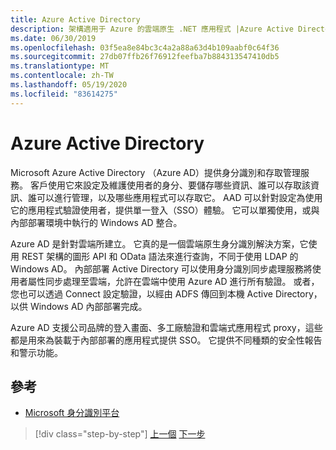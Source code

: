 ```yaml
---
title: Azure Active Directory
description: 架構適用于 Azure 的雲端原生 .NET 應用程式 |Azure Active Directory
ms.date: 06/30/2019
ms.openlocfilehash: 03f5ea8e84bc3c4a2a88a63d4b109aabf0c64f36
ms.sourcegitcommit: 27db07ffb26f76912feefba7b884313547410db5
ms.translationtype: MT
ms.contentlocale: zh-TW
ms.lasthandoff: 05/19/2020
ms.locfileid: "83614275"
---
```

# <a name="azure-active-directory"></a>Azure Active Directory

Microsoft Azure Active Directory （Azure AD）提供身分識別和存取管理服務。 客戶使用它來設定及維護使用者的身分、要儲存哪些資訊、誰可以存取該資訊、誰可以進行管理，以及哪些應用程式可以存取它。 AAD 可以針對設定為使用它的應用程式驗證使用者，提供單一登入（SSO）體驗。 它可以單獨使用，或與內部部署環境中執行的 Windows AD 整合。

Azure AD 是針對雲端所建立。 它真的是一個雲端原生身分識別解決方案，它使用 REST 架構的圖形 API 和 OData 語法來進行查詢，不同于使用 LDAP 的 Windows AD。 內部部署 Active Directory 可以使用身分識別同步處理服務將使用者屬性同步處理至雲端，允許在雲端中使用 Azure AD 進行所有驗證。 或者，您也可以透過 Connect 設定驗證，以經由 ADFS 傳回到本機 Active Directory，以供 Windows AD 內部部署完成。

Azure AD 支援公司品牌的登入畫面、多工廠驗證和雲端式應用程式 proxy，這些都是用來為裝載于內部部署的應用程式提供 SSO。 它提供不同種類的安全性報告和警示功能。

## <a name="references"></a>參考

- [Microsoft 身分識別平台](https://docs.microsoft.com/azure/active-directory/develop/)

>[!div class="step-by-step"]
>[上一個](authentication-authorization.md) 
>[下一步](identity-server.md)

